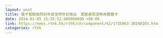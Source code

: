 ```yaml
---
layout: post
title: 電子駕駛執照料年底至明年初推出　駕駛者毋須再用實體卡
date: 2024-01-05 15:35:52.000000000 +08:00
link: https://news.rthk.hk/rthk/ch/component/k2/1735063-20240105.htm
categories: rthk
---
```



